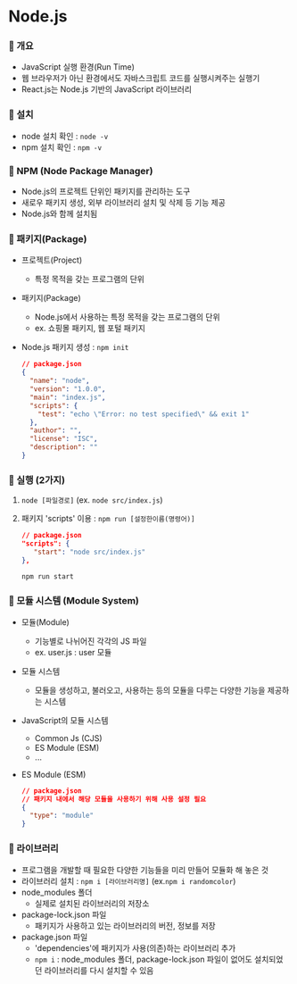 # Node.js

### 📍 개요

- JavaScript 실행 환경(Run Time)
- 웹 브라우저가 아닌 환경에서도 자바스크립트 코드를 실행시켜주는 실행기
- React.js는 Node.js 기반의 JavaScript 라이브러리

### 📍 설치

- node 설치 확인 : `node -v`
- npm 설치 확인 : `npm -v`

### 📍 NPM (Node Package Manager)

- Node.js의 프로젝트 단위인 패키지를 관리하는 도구
- 새로우 패키지 생성, 외부 라이브러리 설치 및 삭제 등 기능 제공
- Node.js와 함께 설치됨

### 📍 패키지(Package)

- 프로젝트(Project)
  - 특정 목적을 갖는 프로그램의 단위
- 패키지(Package)
  - Node.js에서 사용하는 특정 목적을 갖는 프로그램의 단위
  - ex. 쇼핑몰 패키지, 웹 포털 패키지
- Node.js 패키지 생성 : `npm init`

  ```json
  // package.json
  {
    "name": "node",
    "version": "1.0.0",
    "main": "index.js",
    "scripts": {
      "test": "echo \"Error: no test specified\" && exit 1"
    },
    "author": "",
    "license": "ISC",
    "description": ""
  }
  ```

### 📍 실행 (2가지)

1. `node [파일경로]` (ex. `node src/index.js`)
2. 패키지 'scripts' 이용 : `npm run [설정한이름(명령어)]`

   ```json
   // package.json
   "scripts": {
      "start": "node src/index.js"
   },
   ```

   ```cmd
   npm run start
   ```

### 📍 모듈 시스템 (Module System)

- 모듈(Module)
  - 기능별로 나뉘어진 각각의 JS 파일
  - ex. user.js : user 모듈
- 모듈 시스템
  - 모듈을 생성하고, 불러오고, 사용하는 등의 모듈을 다루는 다양한 기능을 제공하는 시스템
- JavaScript의 모듈 시스템
  - Common Js (CJS)
  - ES Module (ESM)
  - ...
- ES Module (ESM)

  ```json
  // package.json
  // 패키지 내에서 해당 모듈을 사용하기 위해 사용 설정 필요
  {
    "type": "module"
  }
  ```

### 📍 라이브러리

- 프로그램을 개발할 때 필요한 다양한 기능들을 미리 만들어 모듈화 해 놓은 것
- 라이브러리 설치 : `npm i [라이브러리명]` (ex.`npm i randomcolor`)
- node_modules 폴더
  - 실제로 설치된 라이브러리의 저장소
- package-lock.json 파일
  - 패키지가 사용하고 있는 라이브러리의 버전, 정보를 저장
- package.json 파일
  - 'dependencies'에 패키지가 사용(의존)하는 라이브러리 추가
  - `npm i` : node_modules 폴더, package-lock.json 파일이 없어도 설치되었던 라이브러리를 다시 설치할 수 있음
